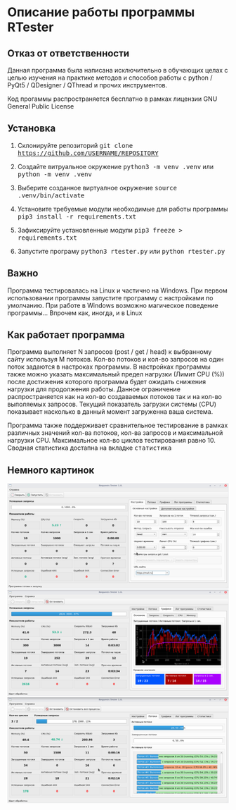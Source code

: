 # Описание работы программы RTester
## Отказ от ответственности 
Данная программа была написана исключительно в обучающих целах с целью изучения на практике методов и способов работы с python / PyQt5 / QDesigner / QThread и прочих инструментов. 

Код прогаммы распространяется бесплатно в рамках лицензии GNU General Public License

## Установка
1. Склонируйте репозиторий
<kbd>git clone https://github.com/USERNAME/REPOSITORY</kbd>
2. Создайте витруальное окружение 
<kbd>python3 -m venv .venv</kbd>
или 
<kbd>python -m venv .venv</kbd>

3. Выберите созданное виртуалное окружение 
<kbd>source .venv/bin/activate</kbd>

4. Установите требуемые модули необходимые для работы программы
<kbd>pip3 install -r requirements.txt</kbd>

5. Зафиксируйте установленные модули
<kbd>pip3 freeze > requirements.txt</kbd>

6. Запустите програму
<kbd>python3 rtester.py</kbd>
или 
<kbd>python rtester.py</kbd>

## Важно
Программа тестировалась на Linux и частично на Windows. При первом использовании программы запустите программу с настройками по умолчанию. При работе в Windows возможно магическое поведение программы... Впрочем как, иногда, и в Linux

## Как работает программа
Программа выполняет N запросов (post / get / head) к выбранному сайту используя M потоков. Кол-во потоков и кол-во запросов на один поток задаются в настроках программы. В настройках программы также можно указать максимальный предел нагрузки (Лимит CPU (%)) после достижения которого программа будет ожидать снижения нагрузки для продолжения работы. Данное ограничение распространяется как на кол-во создаваемых потоков так и на кол-во выполяемых запросов. Текущий показатель загрузки системы (CPU) показывает насколько в данный момент загруженна ваша система.  

Программа также поддерживает сравнительное тестирование в рамках различных значений кол-ва потоков, кол-ва запросов и максимальной нагрузки CPU. Максимальное кол-во циклов тестирования равно 10. Сводная статистика достапна на вкладке <kbd>статистика</kbd>

## Немного картинок
![main_win](Screenshots/main_win.png) 
![main_win_thaders_start](Screenshots/main_win_graff_start.png)
![main_win_thaders_start](Screenshots/main_win_thaders_start.png)

